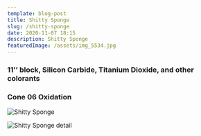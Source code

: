 ```yaml
---
template: blog-post
title: Shitty Sponge
slug: /shitty-sponge
date: 2020-11-07 18:15
description: Shitty Sponge
featuredImage: /assets/img_5534.jpg
---
```

### 11’’ block, Silicon Carbide, Titanium Dioxide, and other colorants 

### Cone 06 Oxidation

![](/assets/img_5454.jpg "Shitty Sponge")



![](/assets/img_5467.jpg "Shitty Sponge detail")